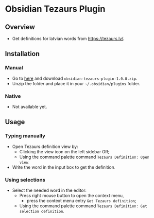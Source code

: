 # Obsidian Tezaurs Plugin
## Overview
- Get definitions for latvian words from https://tezaurs.lv/.
## Installation
### Manual
- Go to [here](https://github.com/HaraldsU/obsidian-tezaurs-plugin/releases/latest) and download `obsidian-tezaurs-plugin-1.0.0.zip`.
- Unzip the folder and place it in your `~/.obsidian/plugins` folder.
### Native
- Not available yet.
## Usage
### Typing manually
- Open Tezaurs definition view by:
	- Clicking the view icon on the left sidebar OR;
 	- Using the command palette command `Tezaurs Definition: Open view`.
- Write the word in the input box to get the definition.
### Using selections
- Select the needed word in the editor:
	- Press right mouse button to open the context menu,
 		- press the context menu entry `Get Tezaurs definition`;
   	- Using the command palette command `Tezaurs Definition: Get selection definition`.
